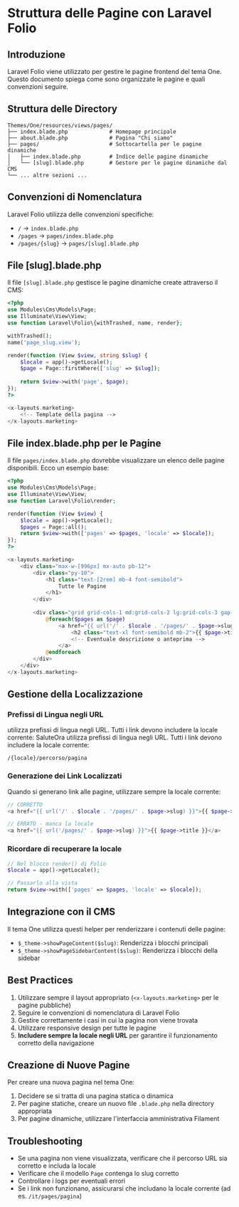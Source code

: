 # Struttura delle Pagine con Laravel Folio

## Introduzione

Laravel Folio viene utilizzato per gestire le pagine frontend del tema One. Questo documento spiega come sono organizzate le pagine e quali convenzioni seguire.

## Struttura delle Directory

```
Themes/One/resources/views/pages/
├── index.blade.php             # Homepage principale
├── about.blade.php             # Pagina "Chi siamo"
├── pages/                      # Sottocartella per le pagine dinamiche
│   ├── index.blade.php         # Indice delle pagine dinamiche
│   └── [slug].blade.php        # Gestore per le pagine dinamiche dal CMS
└── ... altre sezioni ...
```

## Convenzioni di Nomenclatura

Laravel Folio utilizza delle convenzioni specifiche:

- `/` → `index.blade.php`
- `/pages` → `pages/index.blade.php` 
- `/pages/{slug}` → `pages/[slug].blade.php`

## File [slug].blade.php

Il file `[slug].blade.php` gestisce le pagine dinamiche create attraverso il CMS:

```php
<?php
use Modules\Cms\Models\Page;
use Illuminate\View\View;
use function Laravel\Folio\{withTrashed, name, render};

withTrashed();
name('page_slug.view');

render(function (View $view, string $slug) {
    $locale = app()->getLocale();
    $page = Page::firstWhere(['slug' => $slug]);
    
    return $view->with('page', $page);
});
?>

<x-layouts.marketing>
    <!-- Template della pagina -->
</x-layouts.marketing>
```

## File index.blade.php per le Pagine

Il file `pages/index.blade.php` dovrebbe visualizzare un elenco delle pagine disponibili. Ecco un esempio base:

```php
<?php
use Modules\Cms\Models\Page;
use Illuminate\View\View;
use function Laravel\Folio\render;

render(function (View $view) {
    $locale = app()->getLocale();
    $pages = Page::all();
    return $view->with(['pages' => $pages, 'locale' => $locale]);
});
?>

<x-layouts.marketing>
    <div class="max-w-[996px] mx-auto pb-12">
        <div class="py-10">
            <h1 class="text-[2rem] mb-4 font-semibold">
                Tutte le Pagine
            </h1>
        </div>
        
        <div class="grid grid-cols-1 md:grid-cols-2 lg:grid-cols-3 gap-6">
            @foreach($pages as $page)
                <a href="{{ url('/' . $locale . '/pages/' . $page->slug) }}" class="block p-6 bg-white shadow-sm rounded-lg hover:shadow-md transition">
                    <h2 class="text-xl font-semibold mb-2">{{ $page->title }}</h2>
                    <!-- Eventuale descrizione o anteprima -->
                </a>
            @endforeach
        </div>
    </div>
</x-layouts.marketing>
```

## Gestione della Localizzazione

### Prefissi di Lingua negli URL

<nome progetto> utilizza prefissi di lingua negli URL. Tutti i link devono includere la locale corrente:
SaluteOra utilizza prefissi di lingua negli URL. Tutti i link devono includere la locale corrente:

```
/{locale}/percorso/pagina
```

### Generazione dei Link Localizzati

Quando si generano link alle pagine, utilizzare sempre la locale corrente:

```php
// CORRETTO
<a href="{{ url('/' . $locale . '/pages/' . $page->slug) }}">{{ $page->title }}</a>

// ERRATO - manca la locale
<a href="{{ url('/pages/' . $page->slug) }}">{{ $page->title }}</a>
```

### Ricordare di recuperare la locale

```php
// Nel blocco render() di Folio
$locale = app()->getLocale();

// Passarlo alla vista
return $view->with(['pages' => $pages, 'locale' => $locale]);
```

## Integrazione con il CMS

Il tema One utilizza questi helper per renderizzare i contenuti delle pagine:

- `$_theme->showPageContent($slug)`: Renderizza i blocchi principali
- `$_theme->showPageSidebarContent($slug)`: Renderizza i blocchi della sidebar

## Best Practices

1. Utilizzare sempre il layout appropriato (`<x-layouts.marketing>` per le pagine pubbliche)
2. Seguire le convenzioni di nomenclatura di Laravel Folio
3. Gestire correttamente i casi in cui la pagina non viene trovata
4. Utilizzare responsive design per tutte le pagine
5. **Includere sempre la locale negli URL** per garantire il funzionamento corretto della navigazione

## Creazione di Nuove Pagine

Per creare una nuova pagina nel tema One:

1. Decidere se si tratta di una pagina statica o dinamica
2. Per pagine statiche, creare un nuovo file `.blade.php` nella directory appropriata
3. Per pagine dinamiche, utilizzare l'interfaccia amministrativa Filament

## Troubleshooting

- Se una pagina non viene visualizzata, verificare che il percorso URL sia corretto e includa la locale
- Verificare che il modello `Page` contenga lo slug corretto
- Controllare i logs per eventuali errori
- Se i link non funzionano, assicurarsi che includano la locale corrente (ad es. `/it/pages/pagina`)
